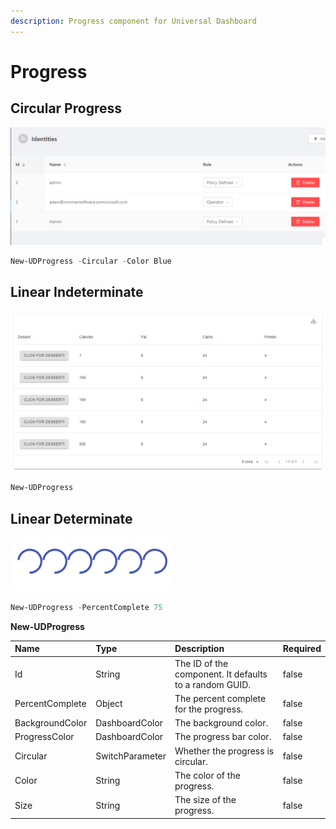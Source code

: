 ```yaml
---
description: Progress component for Universal Dashboard
---
```


# Progress

## Circular Progress

![](../../../.gitbook/assets/image%20%2880%29.png)

```PowerShell
New-UDProgress -Circular -Color Blue 
```

## Linear Indeterminate

![](../../../.gitbook/assets/image%20%2862%29.png)

```PowerShell
New-UDProgress
```

## Linear Determinate

![](../../../.gitbook/assets/image%20%2869%29.png)

```PowerShell
New-UDProgress -PercentComplete 75
```



**New-UDProgress**

| Name | Type | Description | Required |
| :--- | :--- | :--- | :--- |
| Id | String | The ID of the component. It defaults to a random GUID. | false |
| PercentComplete | Object | The percent complete for the progress. | false |
| BackgroundColor | DashboardColor | The background color. | false |
| ProgressColor | DashboardColor | The progress bar color. | false |
| Circular | SwitchParameter | Whether the progress is circular. | false |
| Color | String | The color of the progress. | false |
| Size | String | The size of the progress. | false |

